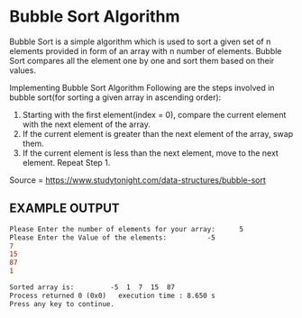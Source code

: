 # Bubble Sort Algorithm

Bubble Sort is a simple algorithm which is used to sort a given set of n elements provided in form of an array with n number of elements. Bubble Sort compares all the element one by one and sort them based on their values.

Implementing Bubble Sort Algorithm
Following are the steps involved in bubble sort(for sorting a given array in ascending order):

 1) Starting with the first element(index = 0), compare the current element with the next element of the array.
 2) If the current element is greater than the next element of the array, swap them. 
 3) If the current element is less than the next element, move to the next element. Repeat Step 1.
 
 Source = https://www.studytonight.com/data-structures/bubble-sort

EXAMPLE OUTPUT
------------------------------------------------------------------------
```diff
Please Enter the number of elements for your array:      5
Please Enter the Value of the elements:          -5
7
15
87
1

Sorted array is:         -5  1  7  15  87
Process returned 0 (0x0)   execution time : 8.650 s
Press any key to continue.
